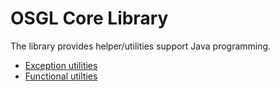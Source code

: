 # OSGL Core Library

The library provides helper/utilities support Java programming.

* [Exception utilities](exception.md)
* [Functional utilties](function.md)
